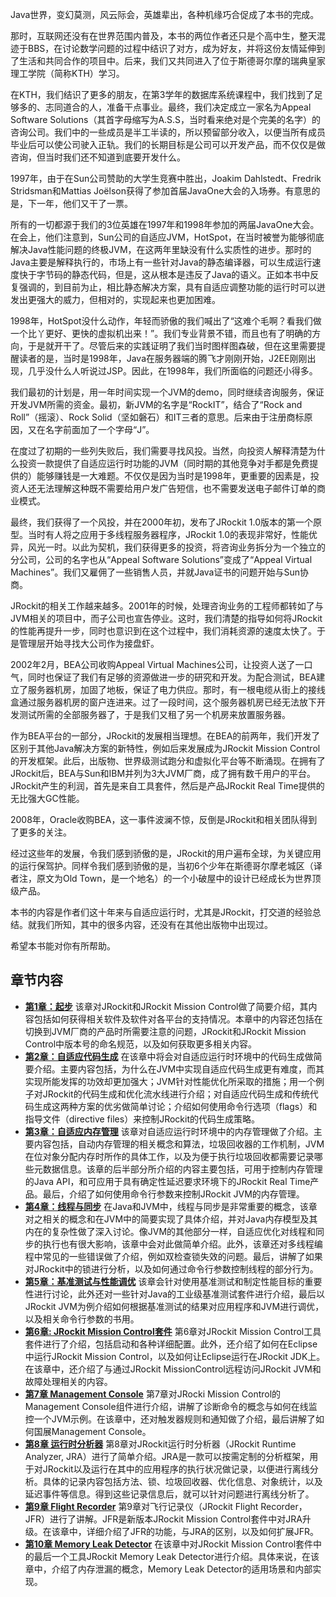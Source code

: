 Java世界，变幻莫测，风云际会，英雄辈出，各种机缘巧合促成了本书的完成。

那时，互联网还没有在世界范围内普及，本书的两位作者还只是个高中生，整天混迹于BBS，在讨论数学问题的过程中结识了对方，成为好友，并将这份友情延伸到了生活和共同合作的项目中。后来，我们又共同进入了位于斯德哥尔摩的瑞典皇家理工学院（简称KTH）学习。

在KTH，我们结识了更多的朋友，在第3学年的数据库系统课程中，我们找到了足够多的、志同道合的人，准备干点事业。最终，我们决定成立一家名为Appeal Software Solutions（其首字母缩写为A.S.S，当时看来绝对是个完美的名字）的咨询公司。我们中的一些成员是半工半读的，所以预留部分收入，以便当所有成员毕业后可以使公司驶入正轨。我们的长期目标是公司可以开发产品，而不仅仅是做咨询，但当时我们还不知道到底要开发什么。

1997年，由于在Sun公司赞助的大学生竞赛中胜出，Joakim Dahlstedt、Fredrik Stridsman和Mattias Joëlson获得了参加首届JavaOne大会的入场券。有意思的是，下一年，他们又干了一票。

所有的一切都源于我们的3位英雄在1997年和1998年参加的两届JavaOne大会。在会上，他们注意到，Sun公司的自适应JVM，HotSpot，在当时被誉为能够彻底解决Java性能问题的终极JVM，在这两年里缺没有什么实质性的进步。那时的Java主要是解释执行的，市场上有一些针对Java的静态编译器，可以生成运行速度快于字节码的静态代码，但是，这从根本是违反了Java的语义。正如本书中反复强调的，到目前为止，相比静态解决方案，具有自适应调整功能的运行时可以迸发出更强大的威力，但相对的，实现起来也更加困难。

1998年，HotSpot没什么动作，年轻而骄傲的我们喊出了“这难个毛啊？看我们做一个比丫更好、更快的虚拟机出来！”。我们专业背景不错，而且也有了明确的方向，于是就开干了。尽管后来的实践证明了我们当时图样图森破，但在这里需要提醒读者的是，当时是1998年，Java在服务器端的腾飞才刚刚开始，J2EE刚刚出现，几乎没什么人听说过JSP。因此，在1998年，我们所面临的问题还小得多。

我们最初的计划是，用一年时间实现一个JVM的demo，同时继续咨询服务，保证开发JVM所需的资金。最初，新JVM的名字是“RockIT”，结合了“Rock and Roll”（摇滚）、Rock Solid（坚如磐石）和IT三者的意思。后来由于注册商标原因，又在名字前面加了一个字母“J”。

在度过了初期的一些列失败后，我们需要寻找风投。当然，向投资人解释清楚为什么投资一款提供了自适应运行时功能的JVM（同时期的其他竞争对手都是免费提供的）能够赚钱是一大难题。不仅仅是因为当时是1998年，更重要的因素是，投资人还无法理解这种既不需要给用户发广告短信，也不需要发送电子邮件订单的商业模式。

最终，我们获得了一个风投，并在2000年初，发布了JRockit 1.0版本的第一个原型。当时有人将之应用于多线程服务器程序，JRockit 1.0的表现非常好，性能优异，风光一时。以此为契机，我们获得更多的投资，将咨询业务拆分为一个独立的分公司，公司的名字也从“Appeal Software Solutions”变成了“Appeal Virtual Machines”。我们又雇佣了一些销售人员，并就Java证书的问题开始与Sun协商。

JRockit的相关工作越来越多。2001年的时候，处理咨询业务的工程师都转如了与JVM相关的项目中，而子公司也宣告停业。这时，我们清楚的指导如何将JRockit的性能再提升一步，同时也意识到在这个过程中，我们消耗资源的速度太快了。于是管理层开始寻找大公司作为接盘虾。

2002年2月，BEA公司收购Appeal Virtual Machines公司，让投资人送了一口气，同时也保证了我们有足够的资源做进一步的研究和开发。为配合测试，BEA建立了服务器机房，加固了地板，保证了电力供应。那时，有一根电缆从街上的接线盒通过服务器机房的窗户连进来。过了一段时间，这个服务器机房已经无法放下开发测试所需的全部服务器了，于是我们又租了另一个机房来放置服务器。

作为BEA平台的一部分，JRockit的发展相当理想。在BEA的前两年，我们开发了区别于其他Java解决方案的新特性，例如后来发展成为JRockit Mission Control的开发框架。此后，出版物、世界级测试跑分和虚拟化平台等不断涌现。在拥有了JRockit后，BEA与Sun和IBM并列为3大JVM厂商，成了拥有数千用户的平台。JRockit产生的利润，首先是来自工具套件，然后是产品JRockit Real Time提供的无比强大GC性能。

2008年，Oracle收购BEA，这一事件波澜不惊，反倒是JRockit和相关团队得到了更多的关注。

经过这些年的发展，令我们感到骄傲的是，JRockit的用户遍布全球，为关键应用的运行保驾护。同样令我们感到骄傲的是，当初6个少年在斯德哥尔摩老城区（译者注，原文为Old Town，是一个地名）的一个小破屋中的设计已经成长为世界顶级产品。

本书的内容是作者们这十年来与自适应运行时，尤其是JRockit，打交道的经验总结。就我们所知，其中的很多内容，还没有在其他出版物中出现过。

希望本书能对你有所帮助。


## 章节内容

* **[第1章：起步][1]**    该章对JRockit和JRockit Mission Control做了简要介绍，其内容包括如何获得相关软件及软件对各平台的支持情况。本章中的内容还包括在切换到JVM厂商的产品时所需要注意的问题，JRockit和JRockit Mission Control中版本号的命名规范，以及如何获取更多相关内容。
* **[第2章：自适应代码生成][2]**    在该章中将会对自适应运行时环境中的代码生成做简要介绍。主要内容包括，为什么在JVM中实现自适应代码生成更有难度，而其实现所能发挥的功效却更加强大；JVM针对性能优化所采取的措施；用一个例子对JRockit的代码生成和优化流水线进行介绍；对自适应代码生成和传统代码生成这两种方案的优劣做简单讨论；介绍如何使用命令行选项（flags）和指导文件（directive files）来控制JRockit的代码生成策略。
* **[第3章：自适应内存管理][3]**    该章对自适应运行时环境中的内存管理做了介绍。主要内容包括，自动内存管理的相关概念和算法，垃圾回收器的工作机制，JVM在位对象分配内存时所作的具体工作，以及为便于执行垃圾回收都需要记录哪些元数据信息。该章的后半部分所介绍的内容主要包括，可用于控制内存管理的Java API，和可应用于具有确定性延迟要求环境下的JRockit Real Time产品。最后，介绍了如何使用命令行参数来控制JRockit JVM的内存管理。
* **[第4章：线程与同步][4]**    在Java和JVM中，线程与同步是非常重要的概念，该章对之相关的概念和在JVM中的简要实现了具体介绍，并对Java内存模型及其内在的复杂性做了深入讨论。像JVM的其他部分一样，自适应优化对线程和同步的执行也有很大影响，该章中会对此做简单介绍。此外，该章还对多线程编程中常见的一些错误做了介绍，例如双检查锁失效的问题。最后，讲解了如果对JRockit中的锁进行分析，以及如何通过命令行参数控制线程的部分行为。
* **[第5章：基准测试与性能调优][5]**    该章会针对使用基准测试和制定性能目标的重要性进行讨论，此外还对一些针对Java的工业级基准测试套件进行介绍，最后以JRockit JVM为例介绍如何根据基准测试的结果对应用程序和JVM进行调优，以及相关命令行参数的书用。
* **[第6章: JRockit Mission Control套件][6]**    第6章对JRockit Mission Control工具套件进行了介绍，包括启动和各种详细配置。此外，还介绍了如何在Eclipse中运行JRockit Mission Control，以及如何让Eclipse运行在JRockit JDK上。在该章中，还介绍了与通过JRockit MissionControl远程访问JRockit JVM和故障处理相关的内容。
* **[第7章 Management Console][7]**    第7章对JRocki Mission Control的Management Console组件进行介绍，讲解了诊断命令的概念与如何在线监控一个JVM示例。在该章中，还对触发器规则和通知做了介绍，最后讲解了如何国展Management Console。
* **[第8章 运行时分析器][8]**    第8章对JRockit运行时分析器（JRockit Runtime Analyzer, JRA）进行了简单介绍。JRA是一款可以按需定制的分析框架，用于对JRockit以及运行在其中的应用程序的执行状况做记录，以便进行离线分析。具体的记录内容包括方法、锁、垃圾回收器、优化信息、对象统计，以及延迟事件等信息。得到这些记录信息后，就可以针对问题进行离线分析了。
* **[第9章 Flight Recorder][9]** 第9章对飞行记录仪（JRockit Flight Recorder，JFR）进行了讲解。JFR是新版本JRockit Mission Control套件中对JRA升级。在该章中，详细介绍了JFR的功能，与JRA的区别，以及如何扩展JFR。
* **[第10章 Memory Leak Detector][10]** 在该章中对JRockit Mission Control套件中的最后一个工具JRockit Memory Leak Detector进行介绍。具体来说，在该章中，介绍了内存泄漏的概念，Memory Leak Detector的适用场景和内部实现。










[1]:    ./chap1/1.md#1      "第1章：起步"
[2]:    ./chap2/2.md#2      "第2章：自适应代码生成"
[3]:    ./chap3/3.md#3      "第3章：自适应内存管理"
[4]:    ./chap4/4.md#4      "第4章：线程与同步"
[5]:    ./chap5/5.md#5      "第5章：基准测试与性能调优"
[6]:    ./chap6/6.md#6      "第6章: JRockit Mission Control套件"
[7]:    ./chap7/7.md#7      "第7章：管理控制台"
[8]:    ./chap8/8.md#8      "第8章：运行时分析器"
[9]:    ./chap9/9.md#9      "第9章：飞行记录仪"
[10]:   ./chap10/10.md#10   "第10章：Memory Leak Detector"